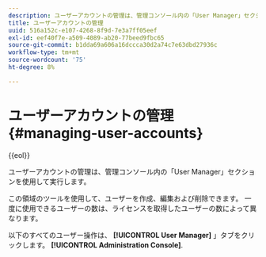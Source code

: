 ```yaml
---
description: ユーザーアカウントの管理は、管理コンソール内の「User Manager」セクションを使用して実行します。
title: ユーザーアカウントの管理
uuid: 516a152c-e107-4268-8f9d-7e3a7ff05eef
exl-id: eef40f7e-a509-4089-ab20-77beed9fbc65
source-git-commit: b1dda69a606a16dccca30d2a74c7e63dbd27936c
workflow-type: tm+mt
source-wordcount: '75'
ht-degree: 8%

---
```


# ユーザーアカウントの管理{#managing-user-accounts}

{{eol}}

ユーザーアカウントの管理は、管理コンソール内の「User Manager」セクションを使用して実行します。

この領域のツールを使用して、ユーザーを作成、編集および削除できます。 一度に使用できるユーザーの数は、ライセンスを取得したユーザーの数によって異なります。

以下のすべてのユーザー操作は、 **[!UICONTROL User Manager]** 」タブをクリックします。 **[!UICONTROL Administration Console]**.
